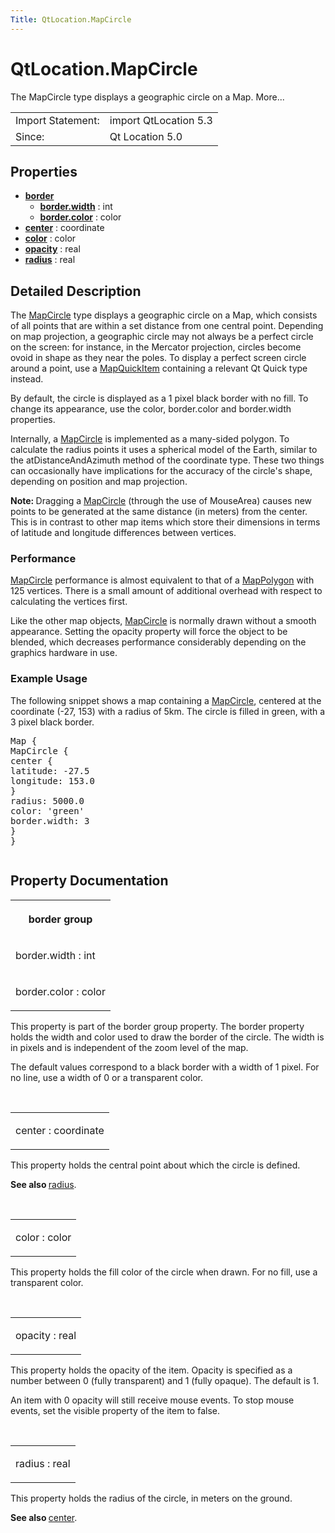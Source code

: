 ```yaml
---
Title: QtLocation.MapCircle
---
```


# QtLocation.MapCircle

<span class="subtitle"></span>
<!-- $$$MapCircle-brief -->
<p>The MapCircle type displays a geographic circle on a Map. More...</p>
<!-- @@@MapCircle -->
<table class="alignedsummary">
<tr><td class="memItemLeft rightAlign topAlign"> Import Statement:</td><td class="memItemRight bottomAlign"> import QtLocation 5.3</td></tr><tr><td class="memItemLeft rightAlign topAlign"> Since:</td><td class="memItemRight bottomAlign">  Qt Location 5.0</td></tr></table><ul>
</ul>
<h2 id="properties">Properties</h2>
<ul>
<li class="fn"><b><b><a href="#border-prop">border</a></b></b><ul>
<li class="fn"><b><b><a href="#border.width-prop">border.width</a></b></b> : int</li>
<li class="fn"><b><b><a href="#border.color-prop">border.color</a></b></b> : color</li>
</ul>
</li>
<li class="fn"><b><b><a href="#center-prop">center</a></b></b> : coordinate</li>
<li class="fn"><b><b><a href="#color-prop">color</a></b></b> : color</li>
<li class="fn"><b><b><a href="#opacity-prop">opacity</a></b></b> : real</li>
<li class="fn"><b><b><a href="#radius-prop">radius</a></b></b> : real</li>
</ul>
<!-- $$$MapCircle-description -->
<h2 id="details">Detailed Description</h2>
</p>
<p>The <a href="#">MapCircle</a> type displays a geographic circle on a Map, which consists of all points that are within a set distance from one central point. Depending on map projection, a geographic circle may not always be a perfect circle on the screen: for instance, in the Mercator projection, circles become ovoid in shape as they near the poles. To display a perfect screen circle around a point, use a <a href="QtLocation.MapQuickItem.md">MapQuickItem</a> containing a relevant Qt Quick type instead.</p>
<p>By default, the circle is displayed as a 1 pixel black border with no fill. To change its appearance, use the color, border.color and border.width properties.</p>
<p>Internally, a <a href="#">MapCircle</a> is implemented as a many-sided polygon. To calculate the radius points it uses a spherical model of the Earth, similar to the atDistanceAndAzimuth method of the coordinate type. These two things can occasionally have implications for the accuracy of the circle's shape, depending on position and map projection.</p>
<p><b>Note: </b>Dragging a <a href="#">MapCircle</a> (through the use of MouseArea) causes new points to be generated at the same distance (in meters) from the center. This is in contrast to other map items which store their dimensions in terms of latitude and longitude differences between vertices.</p>
<h3 >Performance</h3>
<p><a href="#">MapCircle</a> performance is almost equivalent to that of a <a href="QtLocation.MapPolygon.md">MapPolygon</a> with 125 vertices. There is a small amount of additional overhead with respect to calculating the vertices first.</p>
<p>Like the other map objects, <a href="#">MapCircle</a> is normally drawn without a smooth appearance. Setting the opacity property will force the object to be blended, which decreases performance considerably depending on the graphics hardware in use.</p>
<h3 >Example Usage</h3>
<p>The following snippet shows a map containing a <a href="#">MapCircle</a>, centered at the coordinate (-27, 153) with a radius of 5km. The circle is filled in green, with a 3 pixel black border.</p>
<pre class="cpp">Map {
MapCircle {
center {
latitude: <span class="operator">-</span><span class="number">27.5</span>
longitude: <span class="number">153.0</span>
}
radius: <span class="number">5000.0</span>
color: <span class="char">'green'</span>
border<span class="operator">.</span>width: <span class="number">3</span>
}
}</pre>
<p class="centerAlign"><img src="https://developer.ubuntu.com/static/devportal_uploaded/84ec85dd-71d4-4ef2-bbdc-ed2ff1cf5bc5-api/apps/qml/sdk-15.04.1/QtLocation.MapCircle/images/api-mapcircle.png" alt="" /></p><!-- @@@MapCircle -->
<h2>Property Documentation</h2>
<!-- $$$border -->
<table class="qmlname"><tr valign="top" id="border-prop"><th class="centerAlign"><p><b>border group</b></p></th></tr><tr valign="top" id="border.width-prop"><td class="tblQmlPropNode"><p><span class="name">border.width</span> : <span class="type">int</span></p></td></tr><tr valign="top" id="border.color-prop"><td class="tblQmlPropNode"><p><span class="name">border.color</span> : <span class="type">color</span></p></td></tr></table><p>This property is part of the border group property. The border property holds the width and color used to draw the border of the circle. The width is in pixels and is independent of the zoom level of the map.</p>
<p>The default values correspond to a black border with a width of 1 pixel. For no line, use a width of 0 or a transparent color.</p>
<!-- @@@border -->
<br/>
<!-- $$$center -->
<table class="qmlname"><tr valign="top" id="center-prop"><td class="tblQmlPropNode"><p><span class="name">center</span> : <span class="type">coordinate</span></p></td></tr></table><p>This property holds the central point about which the circle is defined.</p>
<p><b>See also </b><a href="#radius-prop">radius</a>.</p>
<!-- @@@center -->
<br/>
<!-- $$$color -->
<table class="qmlname"><tr valign="top" id="color-prop"><td class="tblQmlPropNode"><p><span class="name">color</span> : <span class="type">color</span></p></td></tr></table><p>This property holds the fill color of the circle when drawn. For no fill, use a transparent color.</p>
<!-- @@@color -->
<br/>
<!-- $$$opacity -->
<table class="qmlname"><tr valign="top" id="opacity-prop"><td class="tblQmlPropNode"><p><span class="name">opacity</span> : <span class="type">real</span></p></td></tr></table><p>This property holds the opacity of the item. Opacity is specified as a number between 0 (fully transparent) and 1 (fully opaque). The default is 1.</p>
<p>An item with 0 opacity will still receive mouse events. To stop mouse events, set the visible property of the item to false.</p>
<!-- @@@opacity -->
<br/>
<!-- $$$radius -->
<table class="qmlname"><tr valign="top" id="radius-prop"><td class="tblQmlPropNode"><p><span class="name">radius</span> : <span class="type">real</span></p></td></tr></table><p>This property holds the radius of the circle, in meters on the ground.</p>
<p><b>See also </b><a href="#center-prop">center</a>.</p>
<!-- @@@radius -->
<br/>
